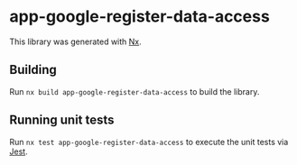 # app-google-register-data-access

This library was generated with [Nx](https://nx.dev).

## Building

Run `nx build app-google-register-data-access` to build the library.

## Running unit tests

Run `nx test app-google-register-data-access` to execute the unit tests via [Jest](https://jestjs.io).
